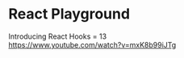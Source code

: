 # React Playground

Introducing React Hooks = 13 <br />
https://www.youtube.com/watch?v=mxK8b99iJTg
